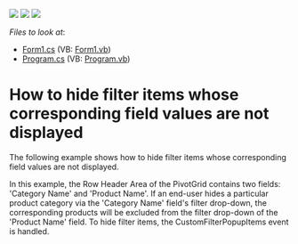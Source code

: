 <!-- default badges list -->
![](https://img.shields.io/endpoint?url=https://codecentral.devexpress.com/api/v1/VersionRange/128582023/10.2.3%2B)
[![](https://img.shields.io/badge/Open_in_DevExpress_Support_Center-FF7200?style=flat-square&logo=DevExpress&logoColor=white)](https://supportcenter.devexpress.com/ticket/details/E2470)
[![](https://img.shields.io/badge/📖_How_to_use_DevExpress_Examples-e9f6fc?style=flat-square)](https://docs.devexpress.com/GeneralInformation/403183)
<!-- default badges end -->
<!-- default file list -->
*Files to look at*:

* [Form1.cs](./CS/EmptyWinApp/Form1.cs) (VB: [Form1.vb](./VB/EmptyWinApp/Form1.vb))
* [Program.cs](./CS/EmptyWinApp/Program.cs) (VB: [Program.vb](./VB/EmptyWinApp/Program.vb))
<!-- default file list end -->
# How to hide filter items whose corresponding field values are not displayed


<p>The following example shows how to hide filter items whose corresponding field values are not displayed.</p><p>In this example, the Row Header Area of the PivotGrid contains two fields: 'Category Name' and 'Product Name'. If an end-user hides a particular product category via the 'Category Name' field's filter drop-down, the corresponding products will be excluded from the filter drop-down of the 'Product Name' field. To hide filter items, the CustomFilterPopupItems event is handled.</p>

<br/>


